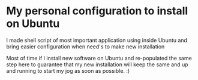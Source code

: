 # My personal configuration to install on Ubuntu

I made shell script of most important application using inside Ubuntu and bring easier configuration when need's to make new installation

Most of time if I install new software on Ubuntu and re-populated the same step here to guarantee that my new installation will keep the same and up and running to start my jog as soon as possible. :)
